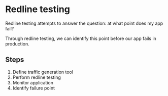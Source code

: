 # Redline testing

Redline testing attempts to answer the question: at what point does my app fail?

Through redline testing, we can identify this point before our app fails in production.

## Steps

1. Define traffic generation tool
1. Perform redline testing
1. Monitor application
1. Identify failure point
